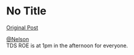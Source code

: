 # No Title

[Original Post](https://discourse.onlinedegree.iitm.ac.in/t/168537/3)

<p><a class="mention" href="/u/nelson">@Nelson</a><br>
TDS ROE is at 1pm in the afternoon for everyone.</p>